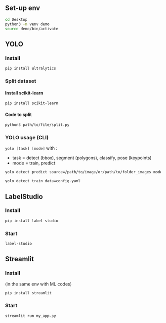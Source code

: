 ## Set-up env

```bash
cd Desktop
python3 -m venv demo
source demo/bin/activate
```

## YOLO

### Install
```bash
pip install ultralytics
```

### Split dataset

#### Install scikit-learn
```bash
pip install scikit-learn
```

#### Code to split
```bash
python3 path/to/file/split.py
```

### YOLO usage (CLI)

`yolo [task] [mode]`
with :
- task = detect (bbox), segment (polygons), classify, pose (keypoints)
- mode = train, predict

```bash
yolo detect predict source=/path/to/image/or/path/to/folder_images model=path/to/model
```

```bash
yolo detect train data=config.yaml
```

## LabelStudio

### Install
```bash
pip install label-studio
```

### Start
```bash
label-studio
```

## Streamlit

### Install
(in the same env with ML codes)
```bash
pip install streamlit
```

### Start
```bash
streamlit run my_app.py
```